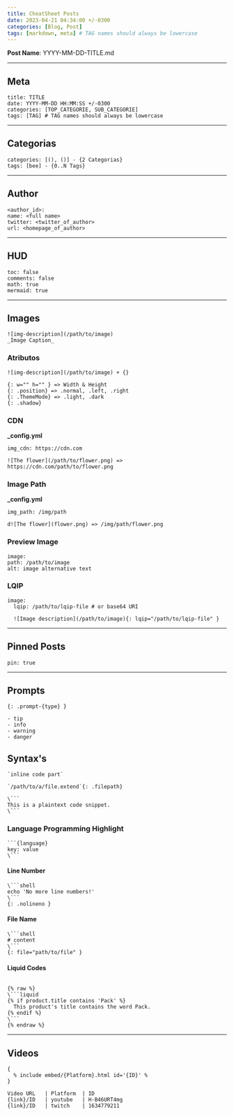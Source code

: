 ```yaml
---
title: CheatSheet Posts
date: 2023-04-21 04:34:00 +/-0300
categories: [Blog, Post]
tags: [markdown, meta] # TAG names should always be lowercase
---
```


**Post Name**: YYYY-MM-DD-TITLE.md

---

## Meta

```
title: TITLE
date: YYYY-MM-DD HH:MM:SS +/-0300
categories: [TOP_CATEGORIE, SUB_CATEGORIE]
tags: [TAG] # TAG names should always be lowercase
```

---

## Categorias

```
categories: [(), ()] - {2 Categorias}
tags: [bee] - {0..N Tags}
```

---

## Author

```
<author_id>:
name: <full name>
twitter: <twitter_of_author>
url: <homepage_of_author>
```

---

## HUD

```
toc: false
comments: false
math: true
mermaid: true
```

---

## Images

```
![img-description](/path/to/image)
_Image Caption_
```

### Atributos

```
![img-description](/path/to/image) + {}

{: w="" h="" } => Width & Height
{: .position} => .normal, .left, .right
{: .ThemeMode} => .light, .dark
{: .shadow}

```

### CDN

**\_config.yml**

```
img_cdn: https://cdn.com

![The flower](/path/to/flower.png) => https://cdn.com/path/to/flower.png

```

### Image Path

**\_config.yml**

```
img_path: /img/path

d![The flower](flower.png) => /img/path/flower.png

```

### Preview Image

```
image:
path: /path/to/image
alt: image alternative text
```

### LQIP

```
image:
  lqip: /path/to/lqip-file # or base64 URI

  ![Image description](/path/to/image){: lqip="/path/to/lqip-file" }

```

---

## Pinned Posts

```
pin: true

```

---

## Prompts

```
{: .prompt-{type} }

- tip
- info
- warning
- danger
```

## Syntax's

````
`inline code part`

`/path/to/a/file.extend`{: .filepath}

\```
This is a plaintext code snippet.
\```
````

### Language Programming Highlight

````
```{language}
key: value
\```
````

#### Line Number

````
\```shell
echo 'No more line numbers!'
\```
{: .nolineno }
````

#### File Name

````
\```shell
# content
\```
{: file="path/to/file" }
````

#### Liquid Codes

````

{% raw %}
\```liquid
{% if product.title contains 'Pack' %}
  This product's title contains the word Pack.
{% endif %}
\```
{% endraw %}
````

---

## Videos

```
{
  % include embed/{Platform}.html id='{ID}' %
}

Video URL	| Platform	| ID
{link}/ID	| youtube   | H-B46URT4mg
{link}/ID	| twitch    | 1634779211

```
